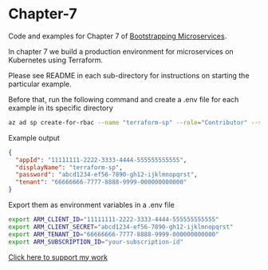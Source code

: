 # Chapter-7

Code and examples for Chapter 7 of [Bootstrapping Microservices](https://www.bootstrapping-microservices.com).

In chapter 7 we build a production environment for microservices on Kubernetes using Terraform.

Please see README in each sub-directory for instructions on starting the particular example.

Before that, run the following command and create a .env file for each example in its specific directory

```bash
az ad sp create-for-rbac --name "terraform-sp" --role="Contributor" --scopes="/subscriptions/<your-subscription-id>"
```

Example output

```json
{
  "appId": "11111111-2222-3333-4444-555555555555",
  "displayName": "terraform-sp",
  "password": "abcd1234-ef56-7890-gh12-ijklmnopqrst",
  "tenant": "66666666-7777-8888-9999-000000000000"
}
```

Export them as environment variables in a .env file

```bash
export ARM_CLIENT_ID="11111111-2222-3333-4444-555555555555"
export ARM_CLIENT_SECRET="abcd1234-ef56-7890-gh12-ijklmnopqrst"
export ARM_TENANT_ID="66666666-7777-8888-9999-000000000000"
export ARM_SUBSCRIPTION_ID="your-subscription-id"
```

[Click here to support my work](https://www.codecapers.com.au/about#support-my-work)
